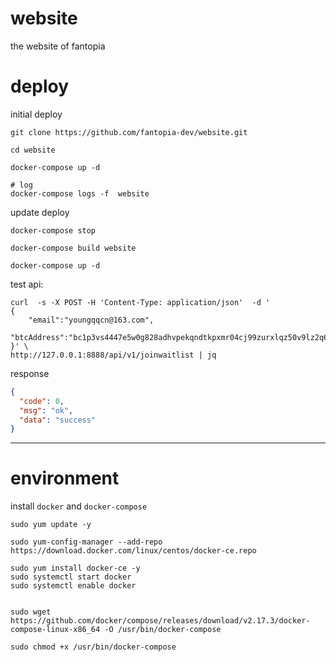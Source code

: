 # website
the website of fantopia



# deploy

initial deploy

```
git clone https://github.com/fantopia-dev/website.git

cd website

docker-compose up -d

# log
docker-compose logs -f  website
```


update deploy

```
docker-compose stop

docker-compose build website

docker-compose up -d
```


test api:

```
curl  -s -X POST -H 'Content-Type: application/json'  -d '
{
    "email":"youngqqcn@163.com",
    "btcAddress":"bc1p3vs4447e5w0g828adhvpekqndtkpxmr04cj99zurxlqz50v9lz2q656na6"
}' \
http://127.0.0.1:8888/api/v1/joinwaitlist | jq

```

response
```json
{
  "code": 0,
  "msg": "ok",
  "data": "success"
}
```


----



# environment

install `docker` and `docker-compose`

```
sudo yum update -y

sudo yum-config-manager --add-repo https://download.docker.com/linux/centos/docker-ce.repo

sudo yum install docker-ce -y
sudo systemctl start docker
sudo systemctl enable docker


sudo wget https://github.com/docker/compose/releases/download/v2.17.3/docker-compose-linux-x86_64 -O /usr/bin/docker-compose

sudo chmod +x /usr/bin/docker-compose

```
